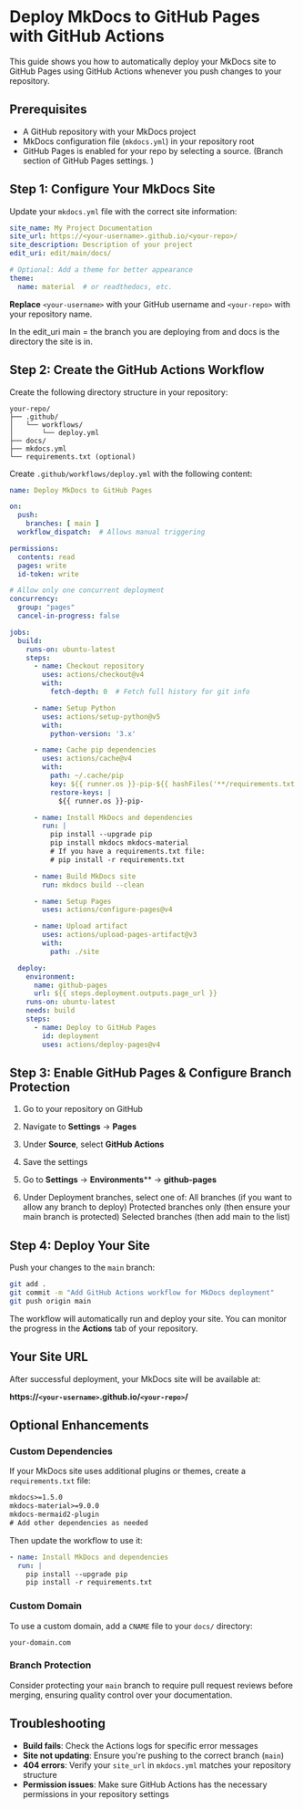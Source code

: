 # Deploy MkDocs to GitHub Pages with GitHub Actions

This guide shows you how to automatically deploy your MkDocs site to GitHub Pages using GitHub Actions whenever you push changes to your repository.

## Prerequisites

- A GitHub repository with your MkDocs project
- MkDocs configuration file (`mkdocs.yml`) in your repository root
- GitHub Pages is enabled for your repo by selecting a source.  (Branch section of GitHub Pages settings. )

## Step 1: Configure Your MkDocs Site

Update your `mkdocs.yml` file with the correct site information:

```yaml
site_name: My Project Documentation
site_url: https://<your-username>.github.io/<your-repo>/
site_description: Description of your project
edit_uri: edit/main/docs/

# Optional: Add a theme for better appearance
theme:
  name: material  # or readthedocs, etc.
```

**Replace** `<your-username>` with your GitHub username and `<your-repo>` with your repository name.

In the edit_uri main = the branch you are deploying from and docs is the directory the site is in.

## Step 2: Create the GitHub Actions Workflow

Create the following directory structure in your repository:
```
your-repo/
├── .github/
│   └── workflows/
│       └── deploy.yml
├── docs/
├── mkdocs.yml
└── requirements.txt (optional)
```

Create `.github/workflows/deploy.yml` with the following content:

```yaml
name: Deploy MkDocs to GitHub Pages

on:
  push:
    branches: [ main ]
  workflow_dispatch:  # Allows manual triggering

permissions:
  contents: read
  pages: write
  id-token: write

# Allow only one concurrent deployment
concurrency:
  group: "pages"
  cancel-in-progress: false

jobs:
  build:
    runs-on: ubuntu-latest
    steps:
      - name: Checkout repository
        uses: actions/checkout@v4
        with:
          fetch-depth: 0  # Fetch full history for git info

      - name: Setup Python
        uses: actions/setup-python@v5
        with:
          python-version: '3.x'

      - name: Cache pip dependencies
        uses: actions/cache@v4
        with:
          path: ~/.cache/pip
          key: ${{ runner.os }}-pip-${{ hashFiles('**/requirements.txt') }}
          restore-keys: |
            ${{ runner.os }}-pip-

      - name: Install MkDocs and dependencies
        run: |
          pip install --upgrade pip
          pip install mkdocs mkdocs-material
          # If you have a requirements.txt file:
          # pip install -r requirements.txt

      - name: Build MkDocs site
        run: mkdocs build --clean

      - name: Setup Pages
        uses: actions/configure-pages@v4

      - name: Upload artifact
        uses: actions/upload-pages-artifact@v3
        with:
          path: ./site

  deploy:
    environment:
      name: github-pages
      url: ${{ steps.deployment.outputs.page_url }}
    runs-on: ubuntu-latest
    needs: build
    steps:
      - name: Deploy to GitHub Pages
        id: deployment
        uses: actions/deploy-pages@v4
```

## Step 3: Enable GitHub Pages & Configure Branch Protection

1. Go to your repository on GitHub
2. Navigate to **Settings** → **Pages**
3. Under **Source**, select **GitHub Actions**
4. Save the settings

5. Go to **Settings** → **Environments**** → **github-pages**
6. Under Deployment branches, select one of:
  All branches (if you want to allow any branch to deploy)
  Protected branches only (then ensure your main branch is protected)
  Selected branches (then add main to the list)

## Step 4: Deploy Your Site

Push your changes to the `main` branch:

```bash
git add .
git commit -m "Add GitHub Actions workflow for MkDocs deployment"
git push origin main
```

The workflow will automatically run and deploy your site. You can monitor the progress in the **Actions** tab of your repository.

## Your Site URL

After successful deployment, your MkDocs site will be available at:

**https://`<your-username>`.github.io/`<your-repo>`/**

## Optional Enhancements

### Custom Dependencies

If your MkDocs site uses additional plugins or themes, create a `requirements.txt` file:

```txt
mkdocs>=1.5.0
mkdocs-material>=9.0.0
mkdocs-mermaid2-plugin
# Add other dependencies as needed
```

Then update the workflow to use it:

```yaml
- name: Install MkDocs and dependencies
  run: |
    pip install --upgrade pip
    pip install -r requirements.txt
```

### Custom Domain

To use a custom domain, add a `CNAME` file to your `docs/` directory:

```
your-domain.com
```

### Branch Protection

Consider protecting your `main` branch to require pull request reviews before merging, ensuring quality control over your documentation.

## Troubleshooting

- **Build fails**: Check the Actions logs for specific error messages
- **Site not updating**: Ensure you're pushing to the correct branch (`main`)
- **404 errors**: Verify your `site_url` in `mkdocs.yml` matches your repository structure
- **Permission issues**: Make sure GitHub Actions has the necessary permissions in your repository settings
